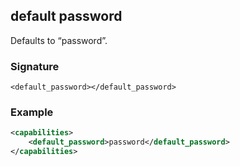 ## default password

Defaults to “password”.


### Signature

`<default_password></default_password>`


### Example

```xml
<capabilities>
    <default_password>password</default_password>
</capabilities>
```
